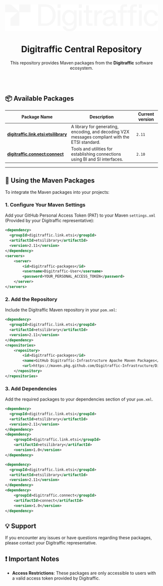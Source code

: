 ![Digitraffic](../assets/DT_logotype_white.png)

<div align="center">
    <h1>Digitraffic Central Repository</h1>
    <p>This repository provides Maven packages from the <b>Digitraffic</b> software ecosystem.</p>
</br>
</br>
</div>

## 📦 Available Packages

| **Package Name**                           | **Description**                                                                 | **Current version** |
|--------------------------------------------|---------------------------------------------------------------------------------|---------------------|
| **[digitraffic.link.etsi:etsilibrary](../ETSILibrary.md)**      | A library for generating, encoding, and decoding V2X messages compliant with the ETSI standard. |      `2.11` <!-- ETSILIB_VERSION --> |
| **[digitraffic.connect:connect](../Connect.md)**            | Tools and utilities for establishing connections using BI and SI interfaces.           |      `2.10` <!-- CONNECT_VERSION --> |

---

## 🔧 Using the Maven Packages

To integrate the Maven packages into your projects:

### 1. Configure Your Maven Settings
Add your GitHub Personal Access Token (PAT) to your Maven `settings.xml` (Provided by your Digitraffic representative):
```xml
<dependency> 
  <groupId>digitraffic.link.etsi</groupId> 
  <artifactId>etsilibrary</artifactId> 
  <version>2.11</version> 
</dependency>
<servers>
    <server>
        <id>digitraffic-packages</id>
        <username>Digitraffic-User</username>
        <password>YOUR_PERSONAL_ACCESS_TOKEN</password>
    </server>
</servers>
```
### 2. Add the Repository
Include the Digitraffic Maven repository in your `pom.xml`:
```xml
<dependency> 
  <groupId>digitraffic.link.etsi</groupId> 
  <artifactId>etsilibrary</artifactId> 
  <version>2.11</version> 
</dependency>
<repositories>
    <repository>
        <id>digitraffic-packages</id>
        <name>GitHub Digitraffic-Infrastructure Apache Maven Packages</name>
        <url>https://maven.pkg.github.com/Digitraffic-Infrastructure/Digitraffic.CentralRepository</url>
    </repository>
</repositories>
```
### 3. Add Dependencies
Add the required packages to your dependencies section of your `pom.xml`.
```xml
<dependency> 
  <groupId>digitraffic.link.etsi</groupId> 
  <artifactId>etsilibrary</artifactId> 
  <version>2.11</version> 
</dependency>
<dependency>
    <groupId>digitraffic.link.etsi</groupId>
    <artifactId>etsilibrary</artifactId>
    <version>1.0</version>
</dependency>
```
```xml
<dependency> 
  <groupId>digitraffic.link.etsi</groupId> 
  <artifactId>etsilibrary</artifactId> 
  <version>2.11</version> 
</dependency>
<dependency>
    <groupId>digitraffic.connect</groupId>
    <artifactId>connect</artifactId>
    <version>1.0</version>
</dependency>
```

## 💡 Support
If you encounter any issues or have questions regarding these packages, please contact your Digitraffic representative.

## ❗ Important Notes
- **Access Restrictions**: These packages are only accessible to users with a valid access token provided by Digitraffic.

